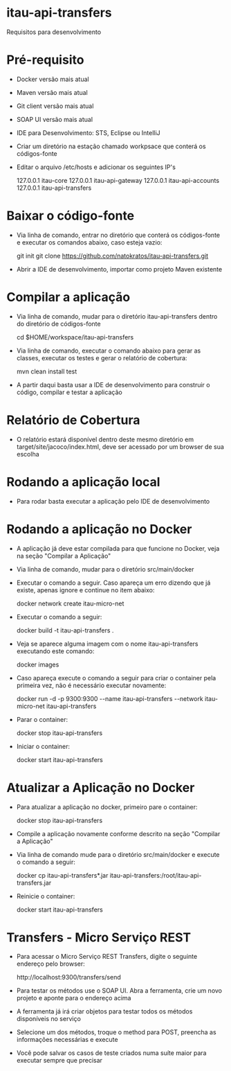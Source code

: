 # itau-api-transfers

Requisitos para desenvolvimento

# Pré-requisito
- Docker versão mais atual
- Maven versão mais atual
- Git client versão mais atual
- SOAP UI versão mais atual
- IDE para Desenvolvimento: STS, Eclipse ou IntelliJ
- Criar um diretório na estação chamado workpsace que conterá os códigos-fonte
- Editar o arquivo /etc/hosts e adicionar os seguintes IP's
	
	127.0.0.1       itau-core
	127.0.0.1       itau-api-gateway
	127.0.0.1       itau-api-accounts
	127.0.0.1       itau-api-transfers

# Baixar o código-fonte

- Via linha de comando, entrar no diretório que conterá os códigos-fonte e executar os comandos abaixo, caso esteja vazio:

	git init
	git clone https://github.com/natokratos/itau-api-transfers.git

- Abrir a IDE de desenvolvimento, importar como projeto Maven existente

# Compilar a aplicação

- Via linha de comando, mudar para o diretório itau-api-transfers dentro do diretório de códigos-fonte
  
	cd $HOME/workspace/itau-api-transfers
  
- Via linha de comando, executar o comando abaixo para gerar as classes, executar os testes e gerar o relatório de cobertura:

	mvn clean install test  

- A partir daqui basta usar a IDE de desenvolvimento para construir o código, compilar e testar a aplicação

# Relatório de Cobertura

- O relatório estará disponível dentro deste mesmo diretório em target/site/jacoco/index.html, deve ser acessado por um browser de sua escolha

# Rodando a aplicação local
  
- Para rodar basta executar a aplicação pelo IDE de desenvolvimento

# Rodando a aplicação no Docker

- A aplicação já deve estar compilada para que funcione no Docker, veja na seção "Compilar a Aplicação"

- Via linha de comando, mudar para o diretório src/main/docker

- Executar o comando a seguir. Caso apareça um erro dizendo que já existe, apenas ignore e continue no item abaixo:

	docker network create itau-micro-net

- Executar o comando a seguir:

	docker build -t itau-api-transfers . 
	
- Veja se aparece alguma imagem com o nome itau-api-transfers executando este comando:

	docker images
	
- Caso apareça execute o comando a seguir para criar o container pela primeira vez, não é necessário executar novamente:

	docker run -d -p 9300:9300 --name itau-api-transfers --network itau-micro-net itau-api-transfers
	
- Parar o container:

	docker stop itau-api-transfers
	
- Iniciar o container:

	docker start itau-api-transfers

# Atualizar a Aplicação no Docker

- Para atualizar a aplicação no docker, primeiro pare o container:

	docker stop itau-api-transfers

- Compile a aplicação novamente conforme descrito na seção "Compilar a Aplicação"

- Via linha de comando mude para o diretório src/main/docker e execute o comando a seguir:

	docker cp itau-api-transfers*.jar itau-api-transfers:/root/itau-api-transfers.jar
	
- Reinicie o container:
	
	docker start itau-api-transfers

# Transfers - Micro Serviço REST

- Para acessar o Micro Serviço REST Transfers, digite o seguinte endereço pelo browser:

	http://localhost:9300/transfers/send

- Para testar os métodos use o SOAP UI. Abra a ferramenta, crie um novo projeto e aponte para o endereço acima

- A ferramenta já irá criar objetos para testar todos os métodos disponíveis no serviço

- Selecione um dos métodos, troque o method para POST, preencha as informações necessárias e execute
- Você pode salvar os casos de teste criados numa suíte maior para executar sempre que precisar
